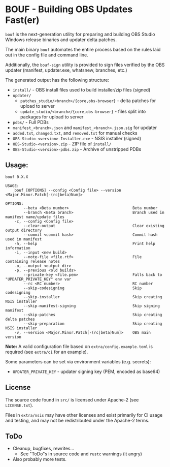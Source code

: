 # BOUF - Building OBS Updates Fast(er)

`bouf` is the next-generation utility for preparing and building OBS Studio Windows release binaries and updater delta patches.

The main binary `bouf` automates the entire process based on the rules laid out in the config file and command line.

Additionally, the `bouf-sign` utility is provided to sign files verified by the OBS updater (manifest, updater.exe, whatsnew, branches, etc.)

The generated output has the following structure:

* `install/` - OBS install files used to build installer/zip files (signed)
* `updater/`
  + `patches_studio/<branch>/{core,obs-browser}` - delta patches for upload to server 
  + `update_studio/<branch>/{core,obs-browser}` - files split into packages for upload to server
* `pdbs/` - Full PDBs
* `manifest_<branch>.json` and `manifest_<branch>.json.sig` for updater
* `added.txt`, `changed.txt`, and `removed.txt` for manual checks 
* `OBS-Studio-<version>-Installer.exe` - NSIS installer (signed)
* `OBS-Studio-<version>.zip` - ZIP file of `install/`
* `OBS-Studio-<version>-pdbs.zip` - Archive of unstripped PDBs

## Usage:

```
bouf 0.X.X

USAGE:
    bouf [OPTIONS] --config <Config file> --version <Major.Minor.Patch[-(rc|beta)Num]>

OPTIONS:
        --beta <Beta number>                            Beta number
        --branch <Beta branch>                          Branch used in manifest name/update files
    -c, --config <Config file>
        --clear-output                                  Clear existing output directory
        --commit <commit hash>                          Commit hash used in manifest
    -h, --help                                          Print help information
    -i, --input <new build>
        --note-file <file.rtf>                          File containing release notes
    -o, --output <output dir>
    -p, --previous <old builds>
        --private-key <file.pem>                        Falls back to "UPDATER_PRIVATE_KEY" env var
        --rc <RC number>                                RC number
        --skip-codesigning                              Skip codesigning
        --skip-installer                                Skip creating NSIS installer
        --skip-manifest-signing                         Skip signing manifest
        --skip-patches                                  Skip creating delta patches
        --skip-preparation                              Skip creating NSIS installer
    -v, --version <Major.Minor.Patch[-(rc|beta)Num]>    OBS main version
```


**Note:** A valid configuration file based on `extra/config.example.toml` is required (see `extra/ci` for an example).

Some parameters can be set via environment variables (e.g. secrets):
- `UPDATER_PRIVATE_KEY` - updater signing key (PEM, encoded as base64)

## License

The source code found in `src/` is licensed under Apache-2 (see `LICENSE.txt`).

Files in `extra/nsis` may have other licenses and exist primarily for CI usage and testing,
and may not be redistributed under the Apache-2 terms.

## ToDo

- Cleanup, bugfixes, rewrites...
  + See "ToDo"s in source code and `rustc` warnings (it angry)
- Also probably more tests.

